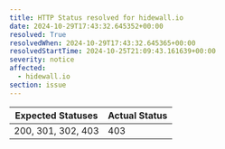 ```yaml
---
title: HTTP Status resolved for hidewall.io
date: 2024-10-29T17:43:32.645352+00:00
resolved: True
resolvedWhen: 2024-10-29T17:43:32.645365+00:00
resolvedStartTime: 2024-10-25T21:09:43.161639+00:00
severity: notice
affected:
  - hidewall.io
section: issue
---
```


| Expected Statuses | Actual Status  |
|-------------------|----------------|
| 200, 301, 302, 403 | 403 |
